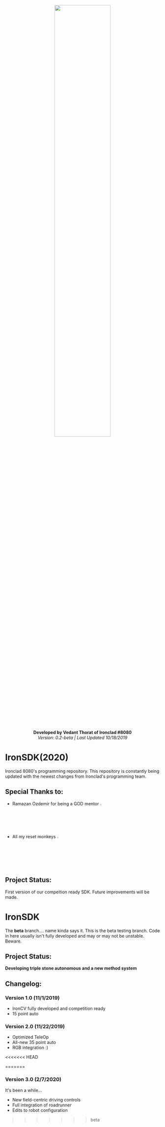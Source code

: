 <div align="center">
  <img src="https://i.imgur.com/9nZyLP6.jpg" width="60%" height="60%" class="center">
  <br></br>
<b>Developed by Vedant Thorat of Ironclad #8080</b>
  <br/>
  <i>Version: 0.2-beta | Last Updated 10/18/2019</i>
</div>

# IronSDK(2020)
Ironclad 8080's programming repository. This repository is constantly being updated with the newest changes from Ironclad's programming team.

## Special Thanks to:
- Ramazan Ozdemir for being a GOD mentor <img src ="https://i.imgur.com/EZm56V7.jpg" width="2.5%" height="2.5%" class="center">
- All my reset monkeys <img src="https://i.imgur.com/MeZJyow.png" width="2.5%" height="2.5%" class="center">

## Project Status:
First version of our compeition ready SDK. Future improvements will be made.
# IronSDK
The **beta** branch.... name kinda says it. This is the beta testing branch. Code in here usually isn't fully developed and may or may not be unstable. Beware.

## Project Status:
**Developing triple stone autonomous and a new method system**

## Changelog:
 
 ### Version 1.0 (11/1/2019)
  - IronCV fully developed and competition ready
  - 15 point auto
  
  ### Version 2.0 (11/22/2019)
  - Optimized TeleOp 
  - All-new 35 point auto
  - RGB integration :)
  
<<<<<<< HEAD
  

=======
  ### Version 3.0 (2/7/2020)
  It's been a while...
  - New field-centric driving controls
  - Full integration of roadrunner
  - Edits to robot configuration
>>>>>>> beta

